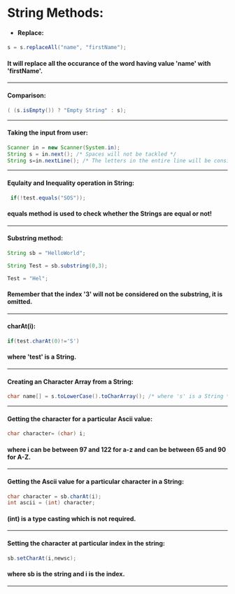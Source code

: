 # String Methods: 


* #### Replace: 

```java
s = s.replaceAll("name", "firstName");
```
  
#### It will replace all the occurance of the word having value 'name' with 'firstName'.

------------------------------------------------------------------------------------------------------------------------------------------

#### Comparison:

```java
( (s.isEmpty()) ? "Empty String" : s);
```

------------------------------------------------------------------------------------------------------------------------------------------

#### Taking the input from user:

```java  
Scanner in = new Scanner(System.in);
String s = in.next(); /* Spaces will not be tackled */ 
String s=in.nextLine(); /* The letters in the entire line will be considered including spaces */
```

------------------------------------------------------------------------------------------------------------------------------------------

#### Equlaity and Inequality operation in String:

```java
 if(!test.equals("SOS")); 
```

#### equals method is used to check whether the Strings are equal or not!

------------------------------------------------------------------------------------------------------------------------------------------

#### Substring method:

```java
String sb = "HelloWorld"; 
``` 

```java
String Test = sb.substring(0,3); 
```

```java
Test = "Hel"; 
```
#### Remember that the index '3' will not be considered on the substring, it is omitted.

------------------------------------------------------------------------------------------------------------------------------------------

#### charAt(i):  

 ```java
if(test.charAt(0)!='S') 
```
#### where 'test' is a String.

------------------------------------------------------------------------------------------------------------------------------------------

#### Creating an Character Array from a String:

```java
char name[] = s.toLowerCase().toCharArray(); /* where 's' is a String */
```

---------------------------------------------------------------------------------------------

#### Getting the character for a particular Ascii value:
  
```java
char character= (char) i;
```

#### where i can be between 97 and 122 for a-z and can be between 65 and 90 for A-Z. 

------------------------------------------------------------------------------------------------------------------------------------------

#### Getting the Ascii value for a particular character in a String:

```java
char character = sb.charAt(i); 
int ascii = (int) character; 
```
#### (int) is a type casting which is not required.

 ------------------------------------------------------------------------------------------------------------------------------------------  

#### Setting the character at particular index in the string:

```java
sb.setCharAt(i,newsc);
```

#### where sb is the string and i is the index. 

-----------------------------------------------------------------------------------------------------------------------------------------









